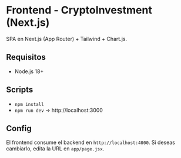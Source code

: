 # Frontend - CryptoInvestment (Next.js)

SPA en Next.js (App Router) + Tailwind + Chart.js.

## Requisitos
- Node.js 18+

## Scripts
- `npm install`
- `npm run dev` → http://localhost:3000

## Config
El frontend consume el backend en `http://localhost:4000`. 
Si deseas cambiarlo, edita la URL en `app/page.jsx`.
